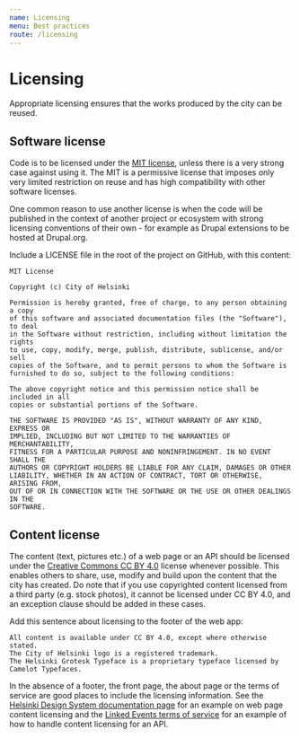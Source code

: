```yaml
---
name: Licensing
menu: Best practices
route: /licensing
---
```


# Licensing
Appropriate licensing ensures that the works produced by the city can be reused.

## Software license
Code is to be licensed under the [MIT license](https://opensource.org/licenses/MIT), unless there is a very strong case against using it. 
The MIT is a permissive license that imposes only very limited restriction on reuse and has high compatibility with other software licenses.

One common reason to use another license is when the code will be published in the context of another project or ecosystem with strong licensing conventions of their own - for example as Drupal extensions to be hosted at Drupal.org.

Include a LICENSE file in the root of  the project on GitHub, with this content:

```
MIT License

Copyright (c) City of Helsinki

Permission is hereby granted, free of charge, to any person obtaining a copy
of this software and associated documentation files (the "Software"), to deal
in the Software without restriction, including without limitation the rights
to use, copy, modify, merge, publish, distribute, sublicense, and/or sell
copies of the Software, and to permit persons to whom the Software is
furnished to do so, subject to the following conditions:

The above copyright notice and this permission notice shall be included in all
copies or substantial portions of the Software.

THE SOFTWARE IS PROVIDED "AS IS", WITHOUT WARRANTY OF ANY KIND, EXPRESS OR
IMPLIED, INCLUDING BUT NOT LIMITED TO THE WARRANTIES OF MERCHANTABILITY,
FITNESS FOR A PARTICULAR PURPOSE AND NONINFRINGEMENT. IN NO EVENT SHALL THE
AUTHORS OR COPYRIGHT HOLDERS BE LIABLE FOR ANY CLAIM, DAMAGES OR OTHER
LIABILITY, WHETHER IN AN ACTION OF CONTRACT, TORT OR OTHERWISE, ARISING FROM,
OUT OF OR IN CONNECTION WITH THE SOFTWARE OR THE USE OR OTHER DEALINGS IN THE
SOFTWARE.
```

## Content license
The content (text, pictures etc.) of a web page or an API should be licensed under the [Creative Commons CC BY 4.0](https://creativecommons.org/licenses/by/4.0/) license 
whenever possible. 
This enables others to share, use, modify and build upon the content that the city has created. Do note that if you use copyrighted content licensed from a third party 
(e.g. stock photos), it cannot be licensed under CC BY 4.0, and an exception clause should be added in these cases.

Add this sentence about licensing to the footer of the web app:

```
All content is available under CC BY 4.0, except where otherwise stated. 
The City of Helsinki logo is a registered trademark. 
The Helsinki Grotesk Typeface is a proprietary typeface licensed by Camelot Typefaces.
```

In the absence of a footer, the front page, the about page or the terms of service are good places to include the licensing information. 
See the [Helsinki Design System documentation page](https://hds.hel.fi/) for an example on web page content licensing and 
the [Linked Events terms of service](https://linkedevents.hel.fi/terms) for an example of how to handle content licensing for an API.

